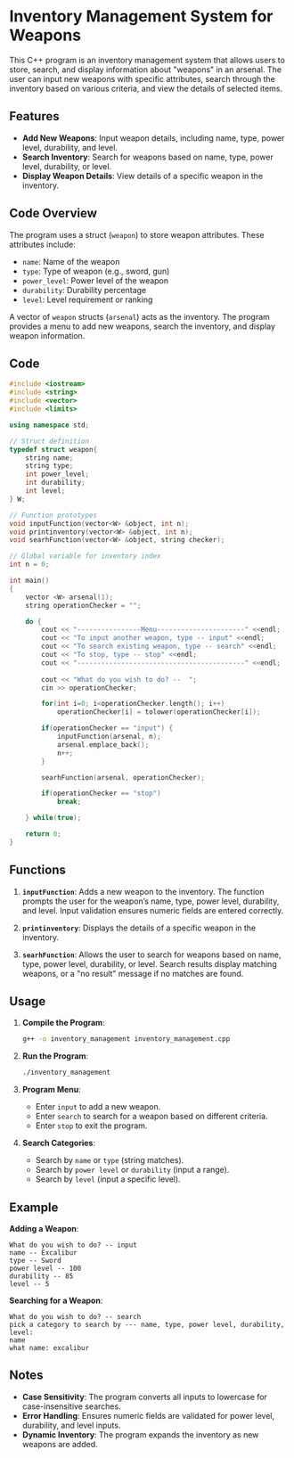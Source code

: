 # Inventory Management System for Weapons

This C++ program is an inventory management system that allows users to store, search, and display information about "weapons" in an arsenal. The user can input new weapons with specific attributes, search through the inventory based on various criteria, and view the details of selected items.

## Features

- **Add New Weapons**: Input weapon details, including name, type, power level, durability, and level.
- **Search Inventory**: Search for weapons based on name, type, power level, durability, or level.
- **Display Weapon Details**: View details of a specific weapon in the inventory.

## Code Overview

The program uses a struct (`weapon`) to store weapon attributes. These attributes include:
- `name`: Name of the weapon
- `type`: Type of weapon (e.g., sword, gun)
- `power_level`: Power level of the weapon
- `durability`: Durability percentage
- `level`: Level requirement or ranking

A vector of `weapon` structs (`arsenal`) acts as the inventory. The program provides a menu to add new weapons, search the inventory, and display weapon information.

## Code

```cpp
#include <iostream>
#include <string>
#include <vector>
#include <limits>

using namespace std;

// Struct definition
typedef struct weapon{
    string name;
    string type;
    int power_level;
    int durability;
    int level;
} W;

// Function prototypes
void inputFunction(vector<W> &object, int n);
void printinventory(vector<W> &object, int n);
void searhFunction(vector<W> &object, string checker);

// Global variable for inventory index
int n = 0;

int main()
{
    vector <W> arsenal(1);
    string operationChecker = "";

    do {
        cout << "----------------Menu----------------------" <<endl;
        cout << "To input another weapon, type -- input" <<endl;
        cout << "To search existing weapon, type -- search" <<endl;
        cout << "To stop, type -- stop" <<endl;
        cout << "------------------------------------------" <<endl;
        
        cout << "What do you wish to do? --  ";
        cin >> operationChecker;

        for(int i=0; i<operationChecker.length(); i++)
            operationChecker[i] = tolower(operationChecker[i]);

        if(operationChecker == "input") {
            inputFunction(arsenal, n);
            arsenal.emplace_back();
            n++;
        }

        searhFunction(arsenal, operationChecker);

        if(operationChecker == "stop")
            break;

    } while(true);

    return 0;
}
```

## Functions

1. **`inputFunction`**: Adds a new weapon to the inventory. The function prompts the user for the weapon’s name, type, power level, durability, and level. Input validation ensures numeric fields are entered correctly.

2. **`printinventory`**: Displays the details of a specific weapon in the inventory.

3. **`searhFunction`**: Allows the user to search for weapons based on name, type, power level, durability, or level. Search results display matching weapons, or a "no result" message if no matches are found.

## Usage

1. **Compile the Program**:
   ```bash
   g++ -o inventory_management inventory_management.cpp
   ```

2. **Run the Program**:
   ```bash
   ./inventory_management
   ```

3. **Program Menu**:
   - Enter `input` to add a new weapon.
   - Enter `search` to search for a weapon based on different criteria.
   - Enter `stop` to exit the program.

4. **Search Categories**:
   - Search by `name` or `type` (string matches).
   - Search by `power level` or `durability` (input a range).
   - Search by `level` (input a specific level).

## Example

**Adding a Weapon**:
```plaintext
What do you wish to do? -- input
name -- Excalibur
type -- Sword
power level -- 100
durability -- 85
level -- 5
```

**Searching for a Weapon**:
```plaintext
What do you wish to do? -- search
pick a category to search by --- name, type, power level, durability, level:
name
what name: excalibur
```

## Notes

- **Case Sensitivity**: The program converts all inputs to lowercase for case-insensitive searches.
- **Error Handling**: Ensures numeric fields are validated for power level, durability, and level inputs.
- **Dynamic Inventory**: The program expands the inventory as new weapons are added.